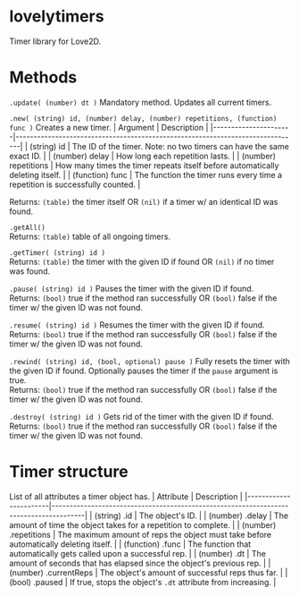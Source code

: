 # lovelytimers
Timer library for Love2D.

# Methods
```.update( (number) dt )```
Mandatory method. Updates all current timers.

```.new( (string) id, (number) delay, (number) repetitions, (function) func )```
Creates a new timer.
| Argument             | Description                                                                   |
|----------------------|-------------------------------------------------------------------------------|
| (string) id          | The ID of the timer. Note: no two timers can have the same exact ID.          |
| (number) delay       | How long each repetition lasts.                                               |
| (number) repetitions | How many times the timer repeats itself before automatically deleting itself. |
| (function) func      | The function the timer runs every time a repetition is successfully counted.  |

Returns: ```(table)``` the timer itself OR ```(nil)``` if a timer w/ an identical ID was found.

```.getAll()```<br>Returns: ```(table)``` table of all ongoing timers.

```.getTimer( (string) id )```<br>Returns: ```(table)``` the timer with the given ID if found OR ```(nil)``` if no timer was found.

```.pause( (string) id )```
Pauses the timer with the given ID if found.<br>Returns: ```(bool)``` true if the method ran successfully OR ```(bool)``` false if the timer w/ the given ID was not found.

```.resume( (string) id )```
Resumes the timer with the given ID if found.<br>Returns: ```(bool)``` true if the method ran successfully OR ```(bool)``` false if the timer w/ the given ID was not found.

```.rewind( (string) id, (bool, optional) pause )```
Fully resets the timer with the given ID if found. Optionally pauses the timer if the ```pause``` argument is true.<br>Returns: ```(bool)``` true if the method ran successfully OR ```(bool)``` false if the timer w/ the given ID was not found.

```.destroy( (string) id )```
Gets rid of the timer with the given ID if found.<br>Returns: ```(bool)``` true if the method ran successfully OR ```(bool)``` false if the timer w/ the given ID was not found.

# Timer structure
List of all attributes a timer object has.
| Attribute             | Description                                                                           |
|-----------------------|---------------------------------------------------------------------------------------|
| (string) .id          | The object's ID.                                                                      |
| (number) .delay       | The amount of time the object takes for a repetition to complete.                     |
| (number) .repetitions | The maximum amount of reps the object must take before automatically deleting itself. |
| (function) .func      | The function that automatically gets called upon a successful rep.                    |
| (number) .dt          | The amount of seconds that has elapsed since the object's previous rep.               |
| (number) .currentReps | The object's amount of successful reps thus far.                                      |
| (bool) .paused        | If true, stops the object's ```.dt``` attribute from increasing.                      |

